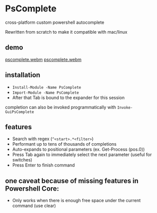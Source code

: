 # PsComplete
cross-platform custom powershell autocomplete

Rewritten from scratch to make it compatible with mac/linux

## demo  

[pscomplete.webm](https://github.com/aciq/pscomplete/blob/main/_resources/pscomplete.webm?raw=true)
[pscomplete.webm](https://user-images.githubusercontent.com/36763595/200974081-f4d23c73-40b0-4ac8-98fa-5c4df28b127c.webm)


## installation

- `Install-Module -Name PsComplete`
- `Import-Module -Name PsComplete`
- After that Tab is bound to the expander for this session

completion can also be invoked programmatically with `Invoke-GuiPsComplete`


## features

- Search with regex (`^<start>.*<filter>`)
- Performant up to tens of thousands of completions
- Auto-expands to positional parameters (ex. Get-Process (pos.0))
- Press Tab again to immediately select the next parameter (useful for switches)
- Press Enter to finish command

## one caveat because of missing features in Powershell Core:

- Only works when there is enough free space under the current command (use clear)

<!-- 
- the color Black does not exist in windows, it's the background color. however it does exist on linux
- blank color (-1) only exists on linux, throws an exception on windows
- the coordinate systems of linux pwsh and windows are different (windows coordinates are -1)
- there is no way to access the buffer on linux, but it can be overridden with a new array which is destructive to previous screen contents
- there is no way to fill a rectangle on linux using SetBufferContents 
-->


